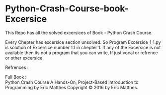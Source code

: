 # Python-Crash-Course-book-Excersice

This Repo has all the solved excersices of Book - Python Crash Course.

Every Chepter has excersice section unsolved. So Program Excersice_1_1.py is solution of Excersice number 1.1 in chepter 1.
If any of the Excersice is not available then its not a program that you can write, If just vocal or refrence or other excersice.

Refrences : 

Full Book :  
Python Crash Course
A Hands-On, Project-Based
Introduction to Programming
by Eric Matthes
Copyright © 2016 by Eric Matthes.
